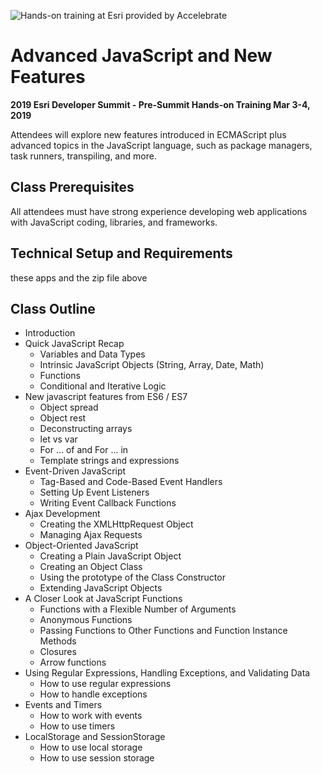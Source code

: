 ![Hands-on training at Esri provided by Accelebrate](https://deivu67oka01d.cloudfront.net/esri/esri_accelebrate4.jpg)

# Advanced JavaScript and New Features
**2019 Esri Developer Summit - Pre-Summit Hands-on Training Mar 3-4, 2019**

Attendees will explore new features introduced in ECMAScript plus advanced topics in the JavaScript language, such as package managers, task runners, transpiling, and more.

## Class Prerequisites

All attendees must have strong experience developing web applications with JavaScript coding, libraries, and frameworks.

## Technical Setup and Requirements

these apps and the zip file above


## Class Outline
- Introduction
- Quick JavaScript Recap
  -	Variables and Data Types
  -	Intrinsic JavaScript Objects (String, Array, Date, Math)
  -	Functions
  - Conditional and Iterative Logic
- New javascript features from ES6 / ES7
  - Object spread
  - Object rest
  - Deconstructing arrays
  -	let vs var
  -	For ... of and For ... in
  -	Template strings and expressions
- Event-Driven JavaScript
  - Tag-Based and Code-Based Event Handlers
  - Setting Up Event Listeners
  - Writing Event Callback Functions
- Ajax Development
  - Creating the XMLHttpRequest Object
  - Managing Ajax Requests
- Object-Oriented JavaScript
  - Creating a Plain JavaScript Object
  - Creating an Object Class
  - Using the prototype of the Class Constructor
  - Extending JavaScript Objects
- A Closer Look at JavaScript Functions
  - Functions with a Flexible Number of Arguments
  - Anonymous Functions
  - Passing Functions to Other Functions and Function Instance Methods
  - Closures
  - Arrow functions
- Using Regular Expressions, Handling Exceptions, and Validating Data
  - How to use regular expressions
  - How to handle exceptions
- Events and Timers
  - How to work with events
  - How to use timers
- LocalStorage and SessionStorage
  - How to use local storage
  - How to use session storage
